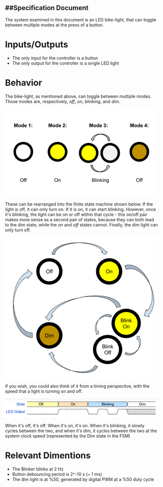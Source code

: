 ##Specification Document
---

The system examined in this document is an LED bike-light, that can toggle between multiple modes at the press of a button.

# Inputs/Outputs

- The only input for the controller is a button
- The only output for the controller is a single LED light

# Behavior

The bike-light, as mentioned above, can toggle between multiple modes. Those modes are, respectively, *off*, *on*, *blinking*, and *dim*.

![The modes, illustrated](./images/Light-States.png)

These can be rearranged into the finite state machine shown below. If the light is off, it can only turn on. If it is on, it can start blinking. However, once it's blinking, the light can be on or off within that cycle - this on/off pair makes more sense as a second pair of states, because they can both lead to the dim state, while the *on* and *off* states cannot. Finally, the dim light can only turn off.

![The State Machine](./images/Finite-State-Machine.png)

If you wish, you could also think of it from a timing perspecitve, with the speed that a light is turning on and off.

![Timing](./images/LED-States.png)

When it's off, it's off. When it's on, it's on. When it's blinking, it slowly cycles between the two, and when it's dim, it cycles between the two at the system clock speed (represented by the Dim state in the FSM)

# Relevant Dimentions

- The Blinker blinks at 2 Hz
- Button debouncing period is 2^-10 s (~ 1 ms)
- The dim light is at %50, generated by digital PWM at a %50 duty cycle


